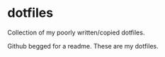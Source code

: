 # dotfiles
Collection of my poorly written/copied dotfiles.

Github begged for a readme. These are my dotfiles.
